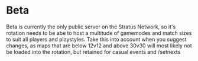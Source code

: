 # Beta

Beta is currently the only public server on the Stratus Network, so it's rotation needs to be abe to host a multitude of gamemodes and match sizes to suit all players and playstyles. Take this into account when you suggest changes, as maps that are below 12v12 and above 30v30 will most likely not be loaded into the rotation, but retained for casual events and /setnexts
